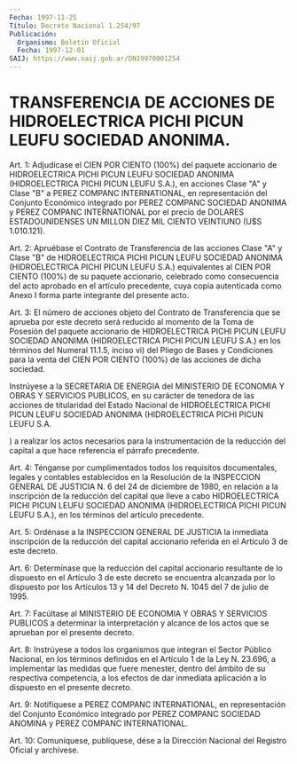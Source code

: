 ```yaml
---
Fecha: 1997-11-25
Título: Decreto Nacional 1.254/97
Publicación:
  Organismo: Boletín Oficial
  Fecha: 1997-12-01
SAIJ: https://www.saij.gob.ar/DN19970001254
---
```

# TRANSFERENCIA DE ACCIONES DE HIDROELECTRICA PICHI PICUN LEUFU SOCIEDAD ANONIMA.

<a id="1"></a>
Art. 1: Adjudícase  el  CIEN  POR  CIENTO  (100%)  del paquete accionario  de  HIDROELECTRICA  PICHI  PICUN LEUFU SOCIEDAD ANONIMA (HIDROELECTRICA PICHI PICUN LEUFU S.A.),  en  acciones  Clase "A" y Clase  "B"  a  PEREZ  COMPANC INTERNATIONAL, en representación  del Conjunto Económico integrado  por  PEREZ COMPANC SOCIEDAD ANONIMA y PEREZ COMPANC INTERNATIONAL por el precio de DOLARES ESTADOUNIDENSES UN MILLON DIEZ MIL CIENTO VEINTIUNO (U$S 1.010.121).

<a id="2"></a>
Art. 2: Apruébase el Contrato de Transferencia  de  las  acciones Clase "A"  y Clase "B" de HIDROELECTRICA PICHI PICUN LEUFU SOCIEDAD ANONIMA (HIDROELECTRICA  PICHI  PICUN  LEUFU  S.A.) equivalentes al CIEN  POR  CIENTO (100%) de su paquete accionario,  celebrado  como consecuencia  del  acto  aprobado  en  el artículo precedente, cuya copia autenticada como Anexo I forma parte  integrante del presente acto.

<a id="3"></a>
Art. 3: El número de acciones objeto del Contrato de Transferencia que se aprueba por este decreto será reducido al momento de la Toma de  Posesión del paquete accionario de HIDROELECTRICA  PICHI  PICUN LEUFU  SOCIEDAD  ANONIMA (HIDROELECTRICA PICHI PICUN LEUFU S.A.) en los términos del Numeral  11.1.5,  inciso vi) del Pliego de Bases y Condiciones  para  la  venta  del CIEN POR  CIENTO  (100%)  de  las acciones de dicha sociedad.

Instrúyese a la SECRETARIA DE ENERGIA  del MINISTERIO DE ECONOMIA Y OBRAS  Y  SERVICIOS PUBLICOS, en su carácter  de  tenedora  de  las acciones de titularidad del Estado Nacional de HIDROELECTRICA PICHI PICUN LEUFU  SOCIEDAD ANONIMA (HIDROELECTRICA PICHI PICUN LEUFU S.A.

) a realizar los  actos  necesarios  para  la instrumentación de la reducción del capital a que hace referencia  el  párrafo precedente.

<a id="4"></a>
Art. 4: Ténganse  por  cumplimentados  todos  los  requisitos documentales,  legales y contables establecidos en la Resolución de la INSPECCION GENERAL DE JUSTICIA N. 6 del 24 de diciembre de 1980, en relación a la inscripción  de la reducción del capital que lleve a cabo HIDROELECTRICA PICHI PICUN LEUFU SOCIEDAD ANONIMA (HIDROELECTRICA  PICHI  PICUN LEUFU  S.A.), en los términos del artículo precedente.

<a id="5"></a>
Art. 5: Ordénase a la INSPECCION  GENERAL DE JUSTICIA la inmediata inscripción de la reducción del capital  accionario  referida en el Artículo 3 de este decreto.

<a id="6"></a>
Art. 6: Determínase  que  la  reducción  del capital accionario resultante  de  lo dispuesto en el Artículo 3 de  este  decreto  se encuentra alcanzada  por lo dispuesto por los Artículos 13 y 14 del Decreto N. 1045 del 7 de julio de 1995.

<a id="7"></a>
Art. 7: Facúltase al MINISTERIO  DE  ECONOMIA  Y  OBRAS Y SERVICIOS PUBLICOS a determinar la interpretación y alcance de  los actos que se aprueban por el presente decreto.

<a id="8"></a>
Art. 8: Instrúyese a todos los organismos que integran  el Sector Público Nacional, en los términos definidos en el Artículo 1 de  la Ley N. 23.696, a implementar las medidas que fuere menester, dentro del ámbito  de  su  respectiva  competencia,  a  los efectos de dar inmediata  aplicación  a  lo  dispuesto  en  el  presente   decreto.

<a id="9"></a>
Art. 9:  Notifíquese a PEREZ COMPANC INTERNATIONAL, en representación  del  Conjunto Económico integrado por PEREZ COMPANC SOCIEDAD ANOMINA y PEREZ COMPANC INTERNATIONAL.

<a id="10"></a>
Art. 10: Comuníquese,  publíquese,  dése  a la Dirección Nacional del Registro Oficial y archívese.